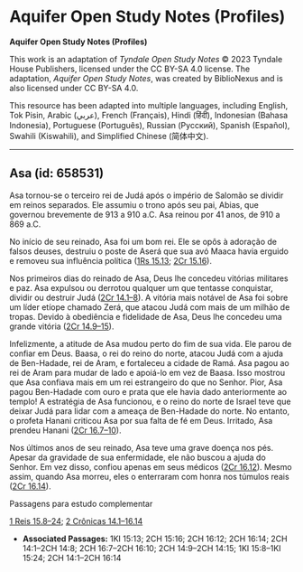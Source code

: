 # Aquifer Open Study Notes (Profiles)

**Aquifer Open Study Notes (Profiles)**

This work is an adaptation of *Tyndale Open Study Notes* © 2023 Tyndale House Publishers, licensed under the CC BY\-SA 4\.0 license. The adaptation, *Aquifer Open Study Notes*, was created by BiblioNexus and is also licensed under CC BY\-SA 4\.0\.

This resource has been adapted into multiple languages, including English, Tok Pisin, Arabic (عربي), French (Français), Hindi (हिंदी), Indonesian (Bahasa Indonesia), Portuguese (Português), Russian (Русский), Spanish (Español), Swahili (Kiswahili), and Simplified Chinese (简体中文).



--------------------------------

## Asa (id: 658531)

Asa tornou\-se o terceiro rei de Judá após o império de Salomão se dividir em reinos separados. Ele assumiu o trono após seu pai, Abias, que governou brevemente de 913 a 910 a.C. Asa reinou por 41 anos, de 910 a 869 a.C.

No início de seu reinado, Asa foi um bom rei. Ele se opôs à adoração de falsos deuses, destruiu o poste de Aserá que sua avó Maaca havia erguido e removeu sua influência política ([1Rs 15\.13](https://ref.ly/1Kgs15:13); [2Cr 15\.16](https://ref.ly/2Chr15:16)).

Nos primeiros dias do reinado de Asa, Deus lhe concedeu vitórias militares e paz. Asa expulsou ou derrotou qualquer um que tentasse conquistar, dividir ou destruir Judá ([2Cr 14\.1–8](https://ref.ly/2Chr14:1-2Chr14:8)). A vitória mais notável de Asa foi sobre um líder etíope chamado Zerá, que atacou Judá com mais de um milhão de tropas. Devido à obediência e fidelidade de Asa, Deus lhe concedeu uma grande vitória ([2Cr 14\.9–15](https://ref.ly/2Chr14:9-2Chr14:15)).

Infelizmente, a atitude de Asa mudou perto do fim de sua vida. Ele parou de confiar em Deus. Baasa, o rei do reino do norte, atacou Judá com a ajuda de Ben\-Hadade, rei de Aram, e fortaleceu a cidade de Ramá. Asa pagou ao rei de Aram para mudar de lado e apoiá\-lo em vez de Baasa. Isso mostrou que Asa confiava mais em um rei estrangeiro do que no Senhor. Pior, Asa pagou Ben\-Hadade com ouro e prata que ele havia dado anteriormente ao templo! A estratégia de Asa funcionou, e o reino do norte de Israel teve que deixar Judá para lidar com a ameaça de Ben\-Hadade do norte. No entanto, o profeta Hanani criticou Asa por sua falta de fé em Deus. Irritado, Asa prendeu Hanani ([2Cr 16\.7–10](https://ref.ly/2Chr16:7-2Chr16:10)).

Nos últimos anos de seu reinado, Asa teve uma grave doença nos pés. Apesar da gravidade de sua enfermidade, ele não buscou a ajuda do Senhor. Em vez disso, confiou apenas em seus médicos ([2Cr 16\.12](https://ref.ly/2Chr16:12)). Mesmo assim, quando Asa morreu, eles o enterraram com honra nos túmulos reais ([2Cr 16\.14](https://ref.ly/2Chr16:14)).

Passagens para estudo complementar

[1 Reis 15\.8–24](https://ref.ly/1Kgs15:8-1Kgs15:24); [2 Crônicas 14\.1–16\.14](https://ref.ly/2Chr14:1-2Chr16:14)

* **Associated Passages:** 1KI 15:13; 2CH 15:16; 2CH 16:12; 2CH 16:14; 2CH 14:1–2CH 14:8; 2CH 16:7–2CH 16:10; 2CH 14:9–2CH 14:15; 1KI 15:8–1KI 15:24; 2CH 14:1–2CH 16:14

